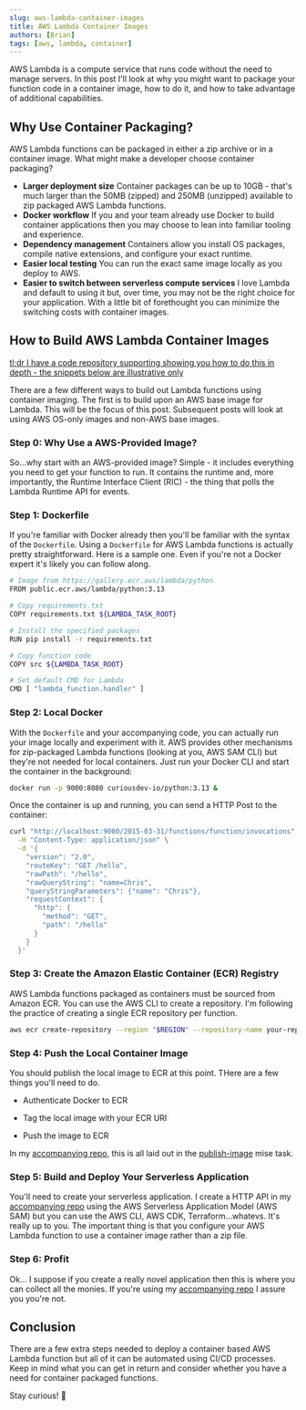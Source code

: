```yaml
---
slug: aws-lambda-container-images
title: AWS Lambda Container Images
authors: [Brian]
tags: [aws, lambda, container]
---
```


AWS Lambda is a compute service that runs code without the need to manage servers. In this post I'll look at why you might want to package your function code in a container image, how to do it, and how to take advantage of additional capabilities.

<!--truncate-->

## Why Use Container Packaging?

AWS Lambda functions can be packaged in either a zip archive or in a container image. What might make a developer choose container packaging?

- **Larger deployment size** Container packages can be up to 10GB - that's much larger than the 50MB (zipped) and 250MB (unzipped) available to zip packaged AWS Lambda functions.
- **Docker workflow** If you and your team already use Docker to build container applications then you may choose to lean into familiar tooling and experience.
- **Dependency management** Containers allow you install OS packages, compile native extensions, and configure your exact runtime.
- **Easier local testing** You can run the exact same image locally as you deploy to AWS.
- **Easier to switch between serverless compute services** I love Lambda and default to using it but, over time, you may not be the right choice for your application. With a little bit of forethought you can minimize the switching costs with container images.

## How to Build AWS Lambda Container Images

[tl;dr I have a code repository supporting showing you how to do this in depth - the snippets below are illustrative only](https://github.com/curiousdev-io/aws-lambda-container-images/tree/main)

There are a few different ways to build out Lambda functions using container imaging. The first is to build upon an AWS base image for Lambda. This will be the focus of this post. Subsequent posts will look at using AWS OS-only images and non-AWS base images.

### Step 0: Why Use a AWS-Provided Image?

So...why start with an AWS-provided image? Simple - it includes everything you need to get your function to run. It contains the runtime and, more importantly, the Runtime Interface Client (RIC) - the thing that polls the Lambda Runtime API for events.

### Step 1: Dockerfile

If you're familiar with Docker already then you'll be familiar with the syntax of the `Dockerfile`. Using a `Dockerfile` for AWS Lambda functions is actually pretty straightforward. Here is a sample one. Even if you're not a Docker expert it's likely you can follow along.

```bash
# Image from https://gallery.ecr.aws/lambda/python
FROM public.ecr.aws/lambda/python:3.13

# Copy requirements.txt
COPY requirements.txt ${LAMBDA_TASK_ROOT}

# Install the specified packages
RUN pip install -r requirements.txt

# Copy function code
COPY src ${LAMBDA_TASK_ROOT}

# Set default CMD for Lambda
CMD [ "lambda_function.handler" ]
```

### Step 2: Local Docker

With the `Dockerfile` and your accompanying code, you can actually run your image locally and experiment with it. AWS provides other mechanisms for zip-packaged Lambda functions (looking at you, AWS SAM CLI) but they're not needed for local containers. Just run your Docker CLI and start the container in the background:

```bash
docker run -p 9000:8080 curiousdev-io/python:3.13 &
```

Once the container is up and running, you can send a HTTP Post to the container:

```bash
curl "http://localhost:9000/2015-03-31/functions/function/invocations" \
  -H "Content-Type: application/json" \
  -d '{
    "version": "2.0",
    "routeKey": "GET /hello",
    "rawPath": "/hello",
    "rawQueryString": "name=Chris",
    "queryStringParameters": {"name": "Chris"},
    "requestContext": {
      "http": {
        "method": "GET",
        "path": "/hello"
      }
    }
  }'
```

### Step 3: Create the Amazon Elastic Container (ECR) Registry

AWS Lambda functions packaged as containers must be sourced from Amazon ECR. You can use the AWS CLI to create a repository. I'm following the practice of creating a single ECR repository per function.

```bash
aws ecr create-repository --region "$REGION" --repository-name your-repo-name
```

### Step 4: Push the Local Container Image

You should publish the local image to ECR at this point. THere are a few things you'll need to do.

* Authenticate Docker to ECR

* Tag the local image with your ECR URI

* Push the image to ECR

In my [accompanying repo](https://github.com/curiousdev-io/aws-lambda-container-images), this is all laid out in the [publish-image](https://github.com/curiousdev-io/aws-lambda-container-images/blob/main/aws-base-images/python/.config/mise/tasks/publish-image) mise task.

### Step 5: Build and Deploy Your Serverless Application

You'll need to create your serverless application. I create a HTTP API in my [accompanying repo](https://github.com/curiousdev-io/aws-lambda-container-images) using the AWS Serverless Application Model (AWS SAM) but you can use the AWS CLI, AWS CDK, Terraform...whatevs. It's really up to you. The important thing is that you configure your AWS Lambda function to use a container image rather than a zip file.

### Step 6: Profit

Ok... I suppose if you create a really novel application then this is where you can collect all the monies. If you're using my [accompanying repo](https://github.com/curiousdev-io/aws-lambda-container-images) I assure you you're not. 

## Conclusion

There are a few extra steps needed to deploy a container based AWS Lambda function but all of it can be automated using CI/CD processes. Keep in mind what you can get in return and consider whether you have a need for container packaged functions.


Stay curious! 🚀

